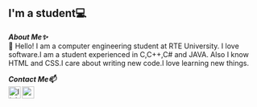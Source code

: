  ## I'm a student💻

***About Me✨<br>***
💬 Hello! I am a computer engineering student at RTE University. I love software.I am a student experienced in C,C++,C# and JAVA. Also I know HTML and CSS.I care about writing new code.I love learning new things.

***Contact Me📫*** <br>
[<img align="left" alt="linkedin | LinkedIn" width="24px" src="https://raw.githubusercontent.com/peterthehan/peterthehan/master/assets/linkedin.svg" />][linkedin]
[<img align="left" height="24" width="24" src="https://cdn.jsdelivr.net/npm/simple-icons@v4/icons/gmail.svg" />][gmail]
<br />

[linkedin]: https://www.linkedin.com/in/zuhal-alta%C5%9F-3b9707210
[gmail]: mailto:zuhal_altas20@erdogan.edu.tr
<br />
